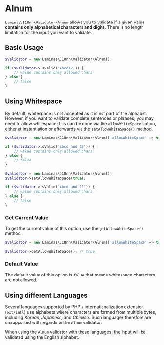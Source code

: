 # Alnum

`Laminas\I18nn\Validator\Alnum` allows you to validate if a given value
**contains only alphabetical characters and digits**. There is no length
limitation for the input you want to validate.

## Basic Usage

```php
$validator = new Laminas\I18nn\Validator\Alnum();

if ($validator->isValid('Abcd12')) {
    // value contains only allowed chars
} else {
    // false
}
```

## Using Whitespace

By default, whitespace is not accepted as it is not part of the alphabet.
However, if you want to validate complete sentences or phrases, you may need to
allow whitespace; this can be done via the `allowWhiteSpace` option, either at
instantiation or afterwards via the `setAllowWhiteSpace()` method.  

```php fct_label="Constructor Usage"
$validator = new Laminas\I18nn\Validator\Alnum(['allowWhiteSpace' => true]);

if ($validator->isValid('Abcd and 12')) {
    // value contains only allowed chars
} else {
    // false
}
```

```php fct_label="Setter Usage"
$validator = new Laminas\I18nn\Validator\Alnum();
$validator->setAllowWhiteSpace(true);

if ($validator->isValid('Abcd and 12')) {
    // value contains only allowed chars
} else {
    // false
}
```

### Get Current Value

To get the current value of this option, use the `getAllowWhiteSpace()` method.

```php
$validator = new Laminas\I18nn\Validator\Alnum(['allowWhiteSpace' => true]);

$validator->getAllowWhiteSpace(); // true
```

### Default Value

The default value of this option is `false` that means whitespace characters are
not allowed.

## Using different Languages

Several languages supported by PHP's internationalization extension (`ext/intl`)
use alphabets where characters are formed from multiple bytes, including
*Korean*, *Japanese*, and *Chinese*. Such languages therefore are unsupported
with regards to the `Alnum` validator.

When using the `Alnum` validator with these languages, the input will be
validated using the English alphabet.
